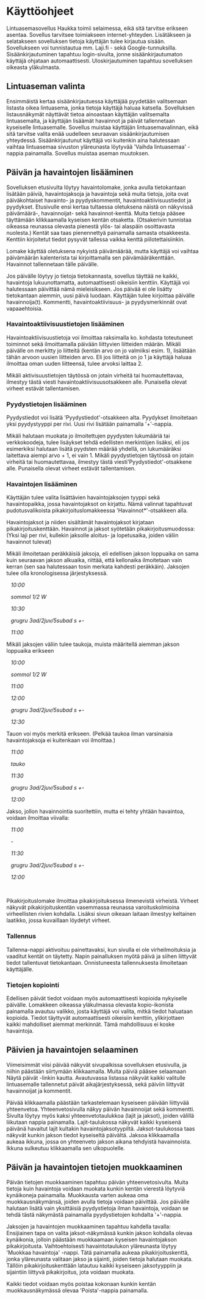 # Käyttöohjeet

Lintuasemasovellus Haukka toimii selaimessa, eikä sitä tarvitse erikseen asentaa. Sovellus tarvitsee toimiakseen internet-yhteyden. Lisätäkseen ja selatakseen sovelluksen tietoja käyttäjän tulee kirjautua sisään. Sovellukseen voi tunnistautua mm. Laji.fi - sekä Google-tunnuksilla. Sisäänkirjautuminen tapahtuu login-sivulta, jonne sisäänkirjautumaton käyttäjä ohjataan automaattisesti. Uloskirjautuminen tapahtuu sovelluksen oikeasta yläkulmasta.

## Lintuaseman valinta

Ensimmäistä kertaa sisäänkirjautuessa käyttäjää pyydetään valitsemaan listasta oikea lintuasema, jonka tietoja käyttäjä haluaa katsella. Sovelluksen listausnäkymät näyttävät tietoa ainoastaan käyttäjän valitsemalta lintuasemalta, ja käyttäjän lisäämät havainnot ja päivät tallennetaan kyseiselle lintuasemalle.
Sovellus muistaa käyttäjän lintuasemavalinnan, eikä sitä tarvitse valita enää uudelleen seuraavan sisäänkirjautumisen yhteydessä. Sisäänkirjautunut käyttäjä voi kuitenkin aina halutessaan vaihtaa lintuasemaa sivuston yläreunasta löytyvää 'Vaihda lintuasemaa' -nappia painamalla. Sovellus muistaa aseman muutoksen.

## Päivän ja havaintojen lisääminen

Sovelluksen etusivulta löytyy havaintolomake, jonka avulla tietokantaan lisätään päiviä, havaintojaksoja ja havaintoja sekä muita tietoja, joita ovat päiväkohtaiset havainto- ja pyydyskommentit, havaintoaktiivisuustiedot ja pyydykset. Etusivulle ensi kertaa tultaessa oletuksena näistä on näkyvissä päivämäärä-, havainnoijat- sekä havainnot-kenttä. Muita tietoja pääsee täyttämään klikkaamalla kyseisen kentän otsaketta. (Otsakerivin tunnistaa oikeassa reunassa olevasta pienestä ylös- tai alaspäin osoittavasta nuolesta.) Kentät saa taas pienennettyä painamalla samasta otsakkeesta. Kenttiin kirjoitetut tiedot pysyvät tallessa vaikka kenttä piilotettaisiinkin.

Lomake käyttää oletuksena nykyistä päivämäärää, mutta käyttäjä voi vaihtaa päivämäärän kalenterista tai kirjoittamalla sen päivämääräkenttään. Havainnot tallennetaan tälle päivälle. 

Jos päivälle löytyy jo tietoja tietokannasta, sovellus täyttää ne kaikki, havaintoja lukuunottamatta, automaattisesti oikeisiin kenttiin. Käyttäjä voi halutessaan päivittää nämä mieleisikseen.
Jos päivää ei ole lisätty tietokantaan aiemmin, uusi päivä luodaan. Käyttäjän tulee kirjoittaa päivälle havainnoija(t). Kommentti, havaintoaktiivisuus- ja pyydysmerkinnät ovat vapaaehtoisia.

### Havaintoaktiivisuustietojen lisääminen

Havaintoaktiivisuustietoja voi ilmoittaa raksimalla ko. kohdasta toteutuneet toiminnot sekä ilmoittamalla päivään liittyvien liitteiden määrän. Mikäli päivälle on merkitty jo liitteitä (kentän arvo on jo valmiiksi esim. 1), lisäätään tähän arvoon uusien liitteiden arvo. Eli jos liitteitä on jo 1 ja käyttäjä haluaa ilmoittaa oman uuden liitteensä, tulee arvoksi laittaa 2.

Mikäli aktivisuustietojen täytössä on jotain virheitä tai huomautettavaa, ilmestyy tästä viesti havaintoaktiivisuusotsakkeen alle. Punaisella olevat virheet estävät tallentamisen.

### Pyydystietojen lisääminen

Pyydystiedot voi lisätä 'Pyydystiedot'-otsakkeen alta. Pyydykset ilmoitetaan yksi pyydystyyppi per rivi. Uusi rivi lisätään painamalla '+'-nappia.

Mikäli halutaan muokata jo ilmoitettujen pyydysten lukumääriä tai verkkokoodeja, tulee lisäykset tehdä edellisten merkintöjen lisäksi, eli jos esimerkiksi halutaan lisätä pyydsten määrää yhdellä, on lukumääräksi laitettava aiempi arvo + 1, ei vain 1. 
Mikäli pyydystietojen täytössä on jotain virheitä tai huomautettavaa, ilmestyy tästä viesti'Pyydystiedot'-otsakkene alle. Punaisella olevat virheet estävät tallentamisen.

### Havaintojen lisääminen

Käyttäjän tulee valita lisättävien havaintojaksojen tyyppi sekä havaintopaikka, jossa havaintojaksot on kirjattu. Nämä valinnat tapahtuvat pudotusvalikoista pikakirjoituslomakkeessa 'Havainnot*'-otsakkeen alla.

Havaintojaksot ja niiden sisältämät havaintojaksot kirjataan pikakirjoituskenttään. Havainnot ja jaksot syötetään pikakirjoitusmuodossa:
(Yksi laji per rivi, kullekin jaksolle aloitus- ja lopetusaika, joiden väliin havainnot tulevat)

Mikäli ilmoitetaan peräkkäisiä jaksoja, eli edellisen jakson loppuaika on sama kuin seuraavan jakson alkuaika, riittää, että kellonaika ilmoitetaan vain kerran (sen saa halutessaan tosin merkata kahdesti peräkkäin). Jaksojen tulee olla kronologisessa järjestyksessä.

&nbsp;&nbsp;&nbsp;_10:00_

&nbsp;&nbsp;&nbsp;_sommol 1/2 W_

&nbsp;&nbsp;&nbsp;_10:30_

&nbsp;&nbsp;&nbsp;_grugru 3ad/2juv/5subad s +-_

&nbsp;&nbsp;&nbsp;_11:00_

Mikäli jaksojen väliin tulee taukoja, muista määritellä aiemman jakson loppuaika erikseen

&nbsp;&nbsp;&nbsp;_10:00_

&nbsp;&nbsp;&nbsp;_sommol 1/2 W_

&nbsp;&nbsp;&nbsp;_11:00_

&nbsp;&nbsp;&nbsp;_12:00_

&nbsp;&nbsp;&nbsp;_grugru 3ad/2juv/5subad s +-_

&nbsp;&nbsp;&nbsp;_12:30_

Tauon voi myös merkitä erikseen. (Pelkää taukoa ilman varsinaisia havaintojaksoja ei kuitenkaan voi ilmoittaa.)

&nbsp;&nbsp;&nbsp;_11:00_

&nbsp;&nbsp;&nbsp;_tauko_

&nbsp;&nbsp;&nbsp;_11:30_

&nbsp;&nbsp;&nbsp;_grugru 3ad/2juv/5subad s +-_

&nbsp;&nbsp;&nbsp;_12:00_

Jakso, jollon havainnointia suoritettiin, mutta ei tehty yhtään havaintoa, voidaan ilmoittaa viivalla:

&nbsp;&nbsp;&nbsp;_11:00_

&nbsp;&nbsp;&nbsp;-

&nbsp;&nbsp;&nbsp;_11:30_

&nbsp;&nbsp;&nbsp;_grugru 3ad/2juv/5subad s +-_

&nbsp;&nbsp;&nbsp;_12:00_

<br/>

Pikakirjoituslomake ilmoittaa pikakirjoituksessa ilmenevistä virheistä. Virheet näkyvät pikakirjoituskentän vasemmassa reunassa varoituskolmioina virheellisten rivien kohdalla. Lisäksi sivun oikeaan laitaan ilmestyy keltainen laatikko, jossa kuvaillaan löydetyt virheet. 

### Tallennus

Tallenna-nappi aktivoituu painettavaksi, kun sivulla ei ole virheilmoituksia ja vaaditut kentät on täytetty. Napin painalluksen myötä päivä ja siihen liittyvät tiedot tallentuvat tietokantaan. Onnistuneesta tallennuksesta ilmoitetaan käyttäjälle.

### Tietojen kopiointi
Edellisen päivät tiedot voidaan myös automaattisesti kopioida nykyiselle päivälle. Lomakkeen oikeassa yläkulmassa olevasta kopio-ikonista painamalla avautuu valikko, josta käyttäjä voi valita, mitkä tiedot haluataan kopioida. Tiedot täyttyvät automaattisesti oikeisiin kenttiin, ylikirjottaen kaikki mahdolliset aiemmat merkinnät. Tämä mahdollisuus ei koske havaintoja.

## Päivien ja havaintojen selaaminen

Viimeisimmät viisi päivää näkyvät sivupalkissa sovelluksen etusivulla, ja niihin päästään siirtymään klikkaamalla. Muita päiviä pääsee selaamaan Näytä päivät -linkin kautta. Avautuvassa listassa näkyvät kaikki valitulle lintuasemalle tallennetut päivät aikajärjestyksessä, sekä päiviin liittyvät havainnoijat ja kommentit.

Päivää klikkaamalla päästään tarkastelemaan kyseiseen päivään liittyvää yhteenvetoa. Yhteenvetosivulla näkyy päivän havainnoijat sekä kommentti. Sivulta löytyy myös kaksi yhteenvetotaulukkoa (lajit ja jaksot), joiden välillä liikutaan nappia painamalla. Lajit-taulukossa näkyvät kaikki kyseisenä päivänä havaitut lajit kultakin havaintojaksotyypiltä. Jaksot-taulukossa taas näkyvät kunkin jakson tiedot kyseiseltä päivältä. Jaksoa klikkaamalla aukeaa ikkuna, jossa on yhteenveto jakson aikana tehdyistä havainnoista. Ikkuna sulkeutuu klikkaamalla sen ulkopuolelle.

## Päivän ja havaintojen tietojen muokkaaminen

Päivän tietojen muokkaaminen tapahtuu päivän yhteenvetosivulta. Muita tietoja kuin havaintoja voidaan muokata kunkin kentän vierestä löytyviä kynäikoneja painamalla. Muokkausta varten aukeaa oma muokkausnäkymänsä, joiden avulla tietoja voidaan päivittää. Jos päivälle halutaan lisätä vain yksittäisiä pyydystietoja ilman havaintoja, voidaan se tehdä tästä näkymästä painamalla pyydystietojen kohdalta '+'-nappia.

Jaksojen ja havaintojen muokkaaminen tapahtuu kahdella tavalla:
Ensijiainen tapa on valita jaksot-näkymässä kunkin jakson kohdalla olevaa kynäikonia, jolloin päästään muokkaamaan kyseisen havaintojakson pikakirjoitusta.
Vaihtoehtoisesti havaintotaulukon yläreunasta löytyy 'Muokkaa havaintoja' -nappi. Tätä painamalla aukeaa pikakirjoituskenttä, jonka yläreunasta valitaan jakso ja sijainti, joiden tietoja halutaan muokata. Tällöin pikakirjoituskenttään latautuu kaikki kyseiseen jaksotyyppiin ja sijaintiin liittyvä pikakirjoitus, jota voidaan muokata.

Kaikki tiedot voidaan myös poistaa kokonaan kunkin kentän muokkausnäkymässä olevaa 'Poista'-nappia painamalla.
